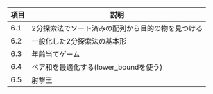
| 項目 | 説明                                              |
|------|---------------------------------------------------|
| 6.1  | 2分探索法でソート済みの配列から目的の物を見つける |
| 6.2  | 一般化した2分探索法の基本形                       |
| 6.3  | 年齢当てゲーム                                    |
| 6.4  | ペア和を最適化する(lower_boundを使う)             |
| 6.5  | 射撃王                                            |


